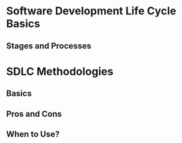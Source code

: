 # Software Development Life Cycle Basics

## Stages and Processes

# SDLC Methodologies

## Basics
## Pros and Cons
## When to Use?
